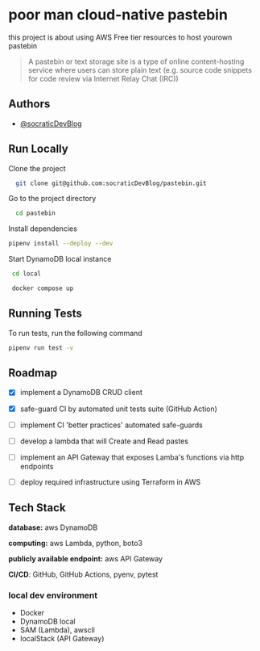 
# poor man cloud-native pastebin

this project is about using AWS Free tier resources to host yourown pastebin

> A pastebin or text storage site is a type of online content-hosting service
> where users can store plain text (e.g. source code snippets for code review
> via Internet Relay Chat (IRC))

## Authors

- [@socraticDevBlog](https://www.github.com/socraticDevBlog)

## Run Locally

Clone the project

```bash
  git clone git@github.com:socraticDevBlog/pastebin.git
```

Go to the project directory

```bash
  cd pastebin
```

Install dependencies

```bash
pipenv install --deploy --dev
```

Start DynamoDB local instance

```bash
 cd local

 docker compose up
```

## Running Tests

To run tests, run the following command

```bash
pipenv run test -v
```

## Roadmap

- [x] implement a DynamoDB CRUD client

- [x] safe-guard CI by automated unit tests suite (GitHub Action)

- [ ] implement CI 'better practices' automated safe-guards

- [ ] develop a lambda that will Create and Read pastes

- [ ] implement an API Gateway that exposes Lamba's functions via http endpoints

- [ ] deploy required infrastructure using Terraform in AWS

## Tech Stack

**database:** aws DynamoDB

**computing:** aws Lambda, python, boto3

**publicly available endpoint:** aws API Gateway

**CI/CD**: GitHub, GitHub Actions, pyenv, pytest

### local dev environment

- Docker
- DynamoDB local
- SAM (Lambda), awscli
- localStack (API Gateway)
